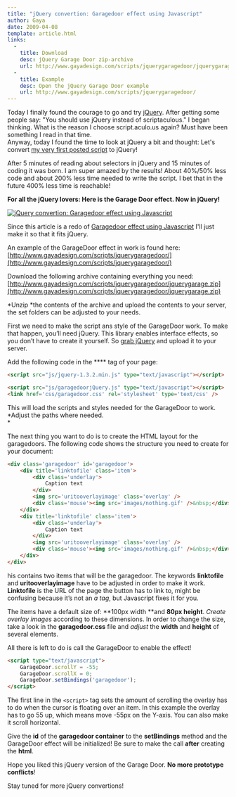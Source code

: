 ```yaml
---
title: "jQuery convertion: Garagedoor effect using Javascript"
author: Gaya
date: 2009-04-08
template: article.html
links:
  -
    title: Download
    desc: jQuery Garage Door zip-archive
    url: http://www.gayadesign.com/scripts/jquerygaragedoor/jquerygarage.zip
  -
    title: Example
    desc: Open the jQuery Garage Door example
    url: http://www.gayadesign.com/scripts/jquerygaragedoor/
---
```

Today I finally found the courage to go and try [jQuery](http://jquery.com/ "jQuery"). After getting some people say: "You should use jQuery instead of scriptaculous." I began thinking. What is the reason I choose script.aculo.us again? Must have been something I read in that time.  
 Anyway, today I found the time to look at jQuery a bit and thought: Let's convert [my very first posted script](http://www.gayadesign.com/diy/garagedoor-effect-using-javascript/) to jQuery!

After 5 minutes of reading about selectors in jQuery and 15 minutes of coding it was born. I am super amazed by the results! About 40%/50% less code and about 200% less time needed to write the script. I bet that in the future 400% less time is reachable!

**For all the jQuery lovers: Here is the Garage Door effect. Now in jQuery!**

[![jQuery convertion: Garagedoor effect using Javascript](/articles/jquery-convertion-garagedoor-effect-using-javascript/jquerygarage.jpg "jQuery convertion: Garagedoor effect using Javascript")](http://www.gayadesign.com/diy/jquery-convertion-garagedoor-effect-using-javascript/)

<span class="more"></span>

Since this article is a redo of [Garagedoor effect using Javascript](http://www.gayadesign.com/diy/garagedoor-effect-using-javascript/) I'll just make it so that it fits jQuery.

An example of the GarageDoor effect in work is found here: [http://www.gayadesign.com/scripts/jquerygaragedoor/](http://www.gayadesign.com/scripts/jquerygaragedoor/)

Download the following archive containing everything you need: [http://www.gayadesign.com/scripts/jquerygaragedoor/jquerygarage.zip](http://www.gayadesign.com/scripts/jquerygaragedoor/jquerygarage.zip)

*Unzip *the contents of the archive and upload the contents to your server, the set folders can be adjusted to your needs.

First we need to make the script ans style of the GarageDoor work. To make that happen, you’ll need jQuery. This library enables interface effects, so you don’t have to create it yourself. So [grab jQuery](http://docs.jquery.com/Downloading_jQuery#Download_jQuery) and upload it to your server.

Add the following code in the **** tag of your page:


```html
<script src="js/jquery-1.3.2.min.js" type="text/javascript"></script>

<script src="js/garagedoorjQuery.js" type="text/javascript"></script>
<link href='css/garagedoor.css' rel='stylesheet' type='text/css' />
```


This will load the scripts and styles needed for the GarageDoor to work. *Adjust the paths where needed.  
*

The next thing you want to do is to create the HTML layout for the garagedoors. The following code shows the structure you need to create for your document:


```html
<div class='garagedoor' id='garagedoor'>
    <div title='linktofile' class='item'>
        <div class='underlay'>
            Caption text
        </div>
        <img src='uritooverlayimage' class='overlay' />
        <div class='mouse'><img src='images/nothing.gif' />&nbsp;</div>
    </div>
    <div title='linktofile' class='item'>
        <div class='underlay'>
            Caption text
        </div>
        <img src='uritooverlayimage' class='overlay' />
        <div class='mouse'><img src='images/nothing.gif' />&nbsp;</div>
    </div>
</div>
```


his contains two items that will be the garagedoor. The keywords **linktofile** and **uritooverlayimage** have to be adjusted in order to make it work. **Linktofile** is the URL of the page the button has to link to, might be confusing because it’s not an *a tag*, but Javascript fixes it for you.

The items have a default size of: **100px width **and **80px height**. *Create overlay images* according to these dimensions. In order to change the size, take a look in the **garagedoor.css** file and *adjust* the **width** and **height** of several elements.

All there is left to do is call the GarageDoor to enable the effect!


```html
<script type="text/javascript">
    GarageDoor.scrollY = -55;
    GarageDoor.scrollX = 0;
    GarageDoor.setBindings('garagedoor');
</script>
```


The first line in the `<script>` tag sets the amount of scrolling the overlay has to do when the cursor is floating over an item. In this example the overlay has to go 55 up, which means move -55px on the Y-axis.
 You can also make it scroll horizontal.

Give the **id** of the **garagedoor container** to the **setBindings** method and the GarageDoor effect will be initialized! Be sure to make the call **after** creating the **html**.

Hope you liked this jQuery version of the Garage Door. **No more prototype conflicts**!

Stay tuned for more jQuery convertions!